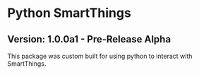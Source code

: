 # Python SmartThings

## Version: 1.0.0a1 - Pre-Release Alpha

This package was custom built for using python to interact with SmartThings.